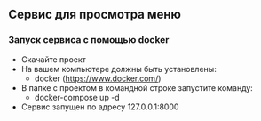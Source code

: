 ## Сервис для просмотра меню

### Запуск сервиса с помощью docker
* Скачайте проект 
* На вашем компьютере должны быть установлены:
  * docker (https://www.docker.com/)
* В папке с проектом в командной строке запустите команду:
  * docker-compose up -d
* Сервис запущен по адресу 127.0.0.1:8000
